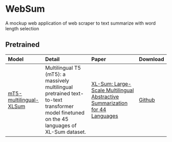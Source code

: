 # WebSum
 A mockup web application of web scraper to text summarize with word length selection


## Pretrained

| Model  | Detail  | Paper  | Download  |
| :------ | :------ | :------ | :------------ |
| [mT5-multilingual-XLSum](https://huggingface.co/csebuetnlp/mT5_multilingual_XLSum#mt5-multilingual-xlsum) | Multilingual T5 (mT5): a massively multilingual pretrained text-to-text transformer model finetuned on the 45 languages of XL-Sum dataset. | [XL-Sum: Large-Scale Multilingual Abstractive Summarization for 44 Languages](https://aclanthology.org/2021.findings-acl.413/) | [Github](https://github.com/csebuetnlp/xl-sum) |


